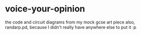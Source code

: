 voice-your-opinion
==================

the code and circuit diagrams from my mock gcse art piece
also, randarp.pd, because I didn't really have anywhere else to put it :p
